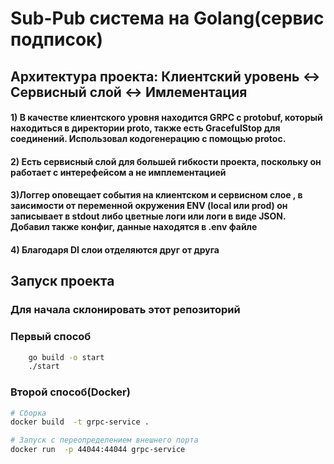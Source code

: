 # Sub-Pub система на Golang(сервис подписок)

## Архитектура проекта: Клиентский уровень <-> Сервисный слой <-> Имлементация

#### 1) В качестве клиентского уровня находится GRPC с protobuf, который находиться в директории proto, также есть GracefulStop для соединений. Использовал кодогенерацию c помощью protoc.

#### 2) Есть сервисный слой для большей гибкости проекта, поскольку он работает с интерефейсом а не имплементацией

#### 3)Логгер оповещает события на клиентском и сервисном слое , в заисимости от переменной окружения ENV (local или prod) он записывает в stdout либо цветные логи или логи в виде JSON. Добавил также конфиг, данные находятся в .env файле

#### 4) Благодаря DI слои отделяются друг от друга

## Запуск проекта

### Для начала склонировать этот репозиторий

### Первый способ
```zsh
    go build -o start
    ./start
```

### Второй способ(Docker)
```zsh
# Сборка 
docker build  -t grpc-service .

# Запуск с переопределением внешнего порта
docker run  -p 44044:44044 grpc-service
```



